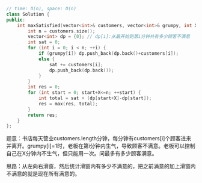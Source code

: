 ```CPP
// time: O(n), space: O(n)
class Solution {
public:
    int maxSatisfied(vector<int>& customers, vector<int>& grumpy, int X) {
        int n = customers.size();
        vector<int> dp = {0}; // dp[i]:从最开始到第i分钟共有多少顾客不满意
        int sat = 0;
        for (int i = 0; i < n; ++i) {
            if (grumpy[i]) dp.push_back(dp.back()+customers[i]);
            else {
                sat += customers[i];
                dp.push_back(dp.back());
            }
        }
        int res = 0;
        for (int start = 0; start+X<=n; ++start) {
            int total = sat + (dp[start+X]-dp[start]);
            res = max(res, total);
        }
        return res;
    }
};
```

题意：书店每天营业customers.length分钟，每分钟有customers[i]个顾客进来并离开。grumpy[i]=1时，老板在第i分钟内生气，导致顾客不满意。老板可以控制自己在X分钟内不生气，但只能用一次。问最多有多少顾客满意。

思路：从左向右滑窗，然后统计滑窗内有多少不满意的，把之前满意的加上滑窗内不满意的就是现在所有满意的。